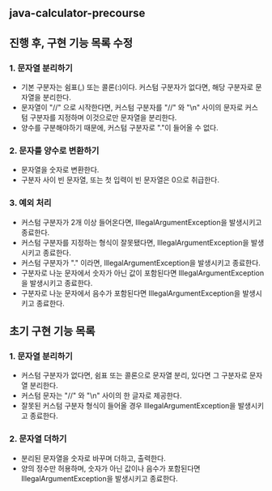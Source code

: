 ## java-calculator-precourse

## 진행 후, 구현 기능 목록 수정

### 1. 문자열 분리하기

- 기본 구분자는 쉼표(,) 또는 콜론(:)이다. 커스텀 구분자가 없다면, 해당 구분자로 문자열을 분리한다.
- 문자열이 "//" 으로 시작한다면, 커스텀 구분자를 "//" 와 "\n" 사이의 문자로 커스텀 구분자를 지정하며 이것으로만 문자열을 분리한다.
- 양수를 구분해야하기 때문에, 커스텀 구분자로 "."이 들어올 수 없다.

### 2. 문자를 양수로 변환하기

- 문자열을 숫자로 변환한다.
- 구분자 사이 빈 문자열, 또는 첫 입력이 빈 문자열은 0으로 취급한다.

### 3. 예외 처리

- 커스텀 구분자가 2개 이상 들어온다면, IllegalArgumentException을 발생시키고 종료한다.
- 커스텀 구분자를 지정하는 형식이 잘못됐다면, IllegalArgumentException을 발생시키고 종료한다.
- 커스텀 구분자가 "." 이라면, IllegalArgumentException을 발생시키고 종료한다.
- 구분자로 나눈 문자에서 숫자가 아닌 값이 포함된다면 IllegalArgumentException을 발생시키고 종료한다.
- 구분자로 나눈 문자에서 음수가 포함된다면 IllegalArgumentException을 발생시키고 종료한다.

## 초기 구현 기능 목록

### 1. 문자열 분리하기

- 커스텀 구분자가 없다면, 쉼표 또는 콜론으로 문자열 분리, 있다면 그 구분자로 문자열 분리한다.
- 커스텀 문자는 "//" 와 "\n" 사이의 한 글자로 제공한다.
- 잘못된 커스텀 구분자 형식이 들어올 경우 IllegalArgumentException을 발생시키고 종료한다.

### 2. 문자열 더하기

- 분리된 문자열을 숫자로 바꾸며 더하고, 출력한다.
- 양의 정수만 허용하며, 숫자가 아닌 값이나 음수가 포함된다면 IllegalArgumentException을 발생시키고 종료한다.